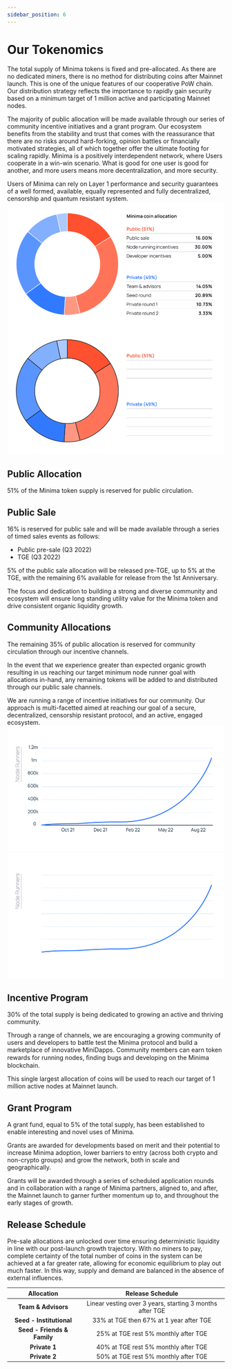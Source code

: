 ```yaml
---
sidebar_position: 6
---
```


# Our Tokenomics

The total supply of Minima tokens is fixed and pre-allocated. As there are no dedicated miners, there is no method for distributing coins after Mainnet launch.
This is one of the unique features of our cooperative PoW chain. Our distribution strategy reflects the importance to rapidly gain security based on a minimum target of 1 million active and participating Mainnet nodes.

The majority of public allocation will be made available through our series of community incentive initiatives and a grant program.
Our ecosystem benefits from the stability and trust that comes with the reassurance that there are no risks around hard-forking, opinion battles or financially motivated strategies, all of which together offer the ultimate footing for scaling rapidly. Minima is a positively interdependent network, where Users cooperate in a win-win scenario. What is good for one user is good for another, and more users means more decentralization, and more security.

Users of Minima can rely on Layer 1 performance and security guarantees of a well formed, available, equally represented and fully decentralized, censorship and quantum resistant system.
![Minima](/img/token/tokenDistributionCharts1Lm.svg#gh-light-mode-only)![Minima](/img/token/tokenDistributionCharts1Dm.svg#gh-dark-mode-only)

## Public Allocation

51% of the Minima token supply is reserved for public circulation. 

## Public Sale

16% is reserved for public sale and will be made available through a series of timed sales events as follows:

- Public pre-sale (Q3 2022)
- TGE (Q3 2022)

5% of the public sale allocation will be released pre-TGE, up to 5% at the TGE, with the remaining 6% available for release from the 1st Anniversary. 

The focus and dedication to building a strong and diverse community and ecosystem will ensure long standing utility value for the Minima token and drive consistent organic liquidity growth.

## Community Allocations 

The remaining 35% of public allocation is reserved for community circulation through our incentive channels. 

In the event that we experience greater than expected organic growth resulting in us reaching our target minimum node runner goal with allocations in-hand, any remaining tokens will be added to and distributed through our public sale channels. 

We are running a range of incentive initiatives for our community. Our approach is multi-facetted aimed at reaching our goal of a secure, decentralized, censorship resistant protocol, and an active, engaged ecosystem. 
![Minima](/img/token/tokenDistributionCharts2Lm.svg#gh-light-mode-only)![Minima](/img/token/tokenDistributionCharts2Dm.svg#gh-dark-mode-only)

## Incentive Program 

30% of the total supply is being dedicated to growing an active and thriving community.  

Through a range of channels, we are encouraging a growing community of users and developers to battle test the Minima protocol and build a marketplace of innovative MiniDapps.  Community members can earn token rewards for running nodes, ﬁnding bugs and developing on the Minima blockchain. 

This single largest allocation of coins will be used to reach our target of 1 million active nodes at Mainnet launch.  

## Grant Program 

A grant fund, equal to 5% of the total supply, has been established to enable interesting and novel uses of Minima. 

Grants are awarded for developments based on merit and their potential to increase Minima adoption, lower barriers to entry (across both crypto and non-crypto groups) and grow the network, both in scale and geographically. 

Grants will be awarded through a series of scheduled application rounds and in collaboration with a range of Minima partners, aligned to, and after, the Mainnet launch to garner further momentum up to, and throughout the early stages of growth. 

## Release Schedule

Pre-sale allocations are unlocked over time ensuring deterministic liquidity in line with our post-launch growth trajectory. With no miners to pay, complete certainty of the total number of coins in the system can be achieved at a far greater rate, allowing for economic equilibrium to play out much faster. In this way, supply and demand are balanced in the absence of external influences. 

| Allocation | Release Schedule |
|:------------:|:------------------:|
|**Team & Advisors** | Linear vesting over 3 years, starting 3 months after TGE |
|**Seed - Institutional** | 33% at TGE then 67% at 1 year after TGE |
|**Seed - Friends & Family** | 25% at TGE rest 5% monthly after TGE |
|**Private 1** | 40% at TGE rest 5% monthly after TGE |
|**Private 2** | 50% at TGE rest 5% monthly after TGE |





